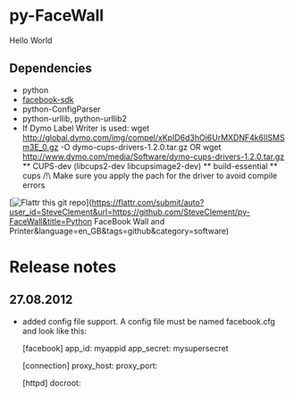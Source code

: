 
py-FaceWall
===========

Hello World

Dependencies
------------

* python
* [facebook-sdk](https://github.com/pythonforfacebook/facebook-sdk)
* python-ConfigParser
* python-urllib, python-urllib2
* If Dymo Label Writer is used: wget http://global.dymo.com/img/compel/xKpID6d3hOi6UrMXDNF4k6IlSMSm3E_0.gz -O dymo-cups-drivers-1.2.0.tar.gz OR wget http://www.dymo.com/media/Software/dymo-cups-drivers-1.2.0.tar.gz
** CUPS-dev (libcups2-dev libcupsimage2-dev)
** build-essential
** cups
/!\ Make sure you apply the pach for the driver to avoid compile errors


[![Flattr this git repo](http://api.flattr.com/button/flattr-badge-large.png)](https://flattr.com/submit/auto?user_id=SteveClement&url=https://github.com/SteveClement/py-FaceWall&title=Python FaceBook Wall and Printer&language=en_GB&tags=github&category=software) 

Release notes
=============

27.08.2012
----------

* added config file support. 
A config file must be named facebook.cfg and look like this:

	[facebook]
	app_id: myappid
	app_secret: mysupersecret
	
	[connection]
	proxy_host:
	proxy_port:
	
	[httpd]
	docroot:
